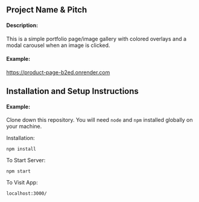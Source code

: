 ## Project Name & Pitch

#### Description:
This is a simple portfolio page/image gallery with colored overlays and a modal carousel when an image is clicked. 

#### Example:
https://product-page-b2ed.onrender.com

## Installation and Setup Instructions

#### Example:  

Clone down this repository. You will need `node` and `npm` installed globally on your machine.  

Installation:

`npm install`  

To Start Server:

`npm start`  

To Visit App:

`localhost:3000/`  
